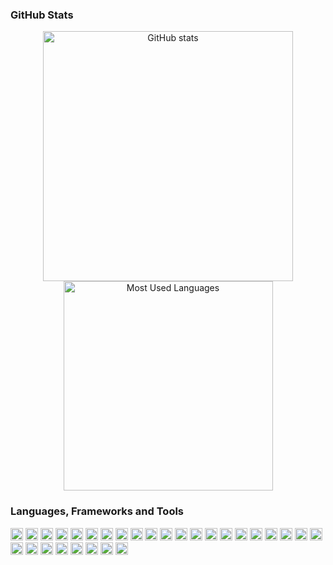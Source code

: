 ### GitHub Stats

<p align="center">
    <a href="#"><img align="center" width="400" src="https://github-readme-stats.vercel.app/api?username=thanoskoutr&count_private=true&show_icons=true&hide_border=true&theme=github_dark" alt="GitHub stats"/></a>
    <a href="#"><img align="center" width="335" src="https://github-readme-stats.vercel.app/api/top-langs/?username=thanoskoutr&hide=html,css,haskell,standard%20ml,smarty,php,batchfile,assembly&langs_count=6&layout=compact&hide_border=true&theme=github_dark" alt="Most Used Languages" /></a>
</p>

### Languages, Frameworks and Tools

<img alt="Go" width="20px" src="https://cdn.jsdelivr.net/gh/devicons/devicon/icons/go/go-original-wordmark.svg"/>
<img alt="Python" width="20px" src="https://cdn.jsdelivr.net/gh/devicons/devicon/icons/python/python-original.svg" />
<img alt="Nodejs" width="20px" src="https://cdn.jsdelivr.net/gh/devicons/devicon/icons/nodejs/nodejs-original.svg"/>
<img alt="C" width="20px" src="https://cdn.jsdelivr.net/gh/devicons/devicon/icons/c/c-original.svg"/>
<img alt="Cpp" width="20px" src="https://cdn.jsdelivr.net/gh/devicons/devicon/icons/cplusplus/cplusplus-original.svg"/>
<img alt="Linux" width="20px" src="https://cdn.jsdelivr.net/gh/devicons/devicon/icons/linux/linux-original.svg"/>
<img alt="Bash" width="20px" src="https://cdn.jsdelivr.net/gh/devicons/devicon/icons/bash/bash-original.svg"/>
<img alt="Docker" width="20px" src="https://cdn.jsdelivr.net/gh/devicons/devicon/icons/docker/docker-original.svg"/>
<img alt="Kubernetes" width="20px" src="https://cdn.jsdelivr.net/gh/devicons/devicon/icons/kubernetes/kubernetes-plain.svg"/>
<img alt="HTML" width="20px" src="https://cdn.jsdelivr.net/gh/devicons/devicon/icons/html5/html5-original.svg"/>
<img alt="CSS" width="20px" src="https://cdn.jsdelivr.net/gh/devicons/devicon/icons/css3/css3-original.svg"/>
<img alt="JavaScript" width="20px" src="https://cdn.jsdelivr.net/gh/devicons/devicon/icons/javascript/javascript-original.svg"/>
<img alt="TypeScript" width="20px" src="https://cdn.jsdelivr.net/gh/devicons/devicon/icons/typescript/typescript-original.svg"/>
<img alt="Hugo" width="20px" src="https://cdn.jsdelivr.net/gh/devicons/devicon/icons/hugo/hugo-original.svg"/>
<img alt="React" width="20px" src="https://cdn.jsdelivr.net/gh/devicons/devicon/icons/react/react-original.svg"/>
<img alt="Gatsby" width="20px" src="https://cdn.jsdelivr.net/gh/devicons/devicon/icons/gatsby/gatsby-plain.svg"/>
<img alt="Express" width="20px" src="https://cdn.jsdelivr.net/gh/devicons/devicon/icons/express/express-original.svg"/>
<img alt="Flask" width="20px" src="https://cdn.jsdelivr.net/gh/devicons/devicon/icons/flask/flask-original.svg"/>
<img alt="Selenium" width="20px" src="https://cdn.jsdelivr.net/gh/devicons/devicon/icons/selenium/selenium-original.svg"/>
<img alt="MySQL" width="20px" src="https://cdn.jsdelivr.net/gh/devicons/devicon/icons/mysql/mysql-original.svg"/>
<img alt="PostgreSQL" width="20px" src="https://cdn.jsdelivr.net/gh/devicons/devicon/icons/postgresql/postgresql-original.svg"/>
<img alt="Arduino" width="20px" src="https://cdn.jsdelivr.net/gh/devicons/devicon/icons/arduino/arduino-original.svg"/>
<img alt="Raspberry Pi" width="20px" src="https://cdn.jsdelivr.net/gh/devicons/devicon/icons/raspberrypi/raspberrypi-original.svg"/>
<img alt="Git" width="20px" src="https://cdn.jsdelivr.net/gh/devicons/devicon/icons/git/git-original.svg"/>
<img alt="GitHub" width="20px" src="https://cdn.jsdelivr.net/gh/devicons/devicon/icons/github/github-original.svg"/>
<img alt="VS Code" width="20px" src="https://cdn.jsdelivr.net/gh/devicons/devicon/icons/vscode/vscode-original.svg"/>
<img alt="Vim" width="20px" src="https://cdn.jsdelivr.net/gh/devicons/devicon/icons/vim/vim-original.svg"/>
<img alt="LaTeX" width="20px" src="https://cdn.jsdelivr.net/gh/devicons/devicon/icons/latex/latex-original.svg"/>
<img alt="Markdown" width="20px" src="https://cdn.jsdelivr.net/gh/devicons/devicon/icons/markdown/markdown-original.svg"/>
